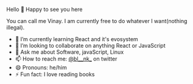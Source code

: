 Hello 👋
Happy to see you here

You can call me Vinay. I am currently free to do whatever I want(nothing illegal). 

- 🌱 I’m currently learning React and it's evosystem
- 👯 I’m looking to collaborate on anything React or JavaScript
- 💬 Ask me about Software, javaScript, Linux
- 📫 How to reach me: [@bl__nk_](https://twitter.com/bl__nk_) on twitter
- 😄 Pronouns: he/him
- ⚡ Fun fact: I love reading books


<!--
**vinnu23/vinnu23** is a ✨ _special_ ✨ repository because its `README.md` (this file) appears on your GitHub profile.

Here are some ideas to get you started:

-  ...
- 🌱 I’m currently learning ...
- 👯 I’m looking to collaborate on ...
- 🤔 I’m looking for help with ...
- 💬 Ask me about ...
- 📫 How to reach me: ...
- 😄 Pronouns: ...
- ⚡ Fun fact: ...
-->
